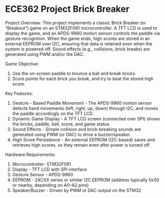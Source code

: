 # ECE362 Project Brick Breaker
Project Overview: This project implements a classic Brick Breaker (or “Breakout”) game on an STM32F091 microcontroller. A TFT LCD is used to display the game, and an APDS-9960 motion sensor controls the paddle via gesture recognition. When the game ends, high scores are stored in an external EEPROM over I2C, ensuring that data is retained even when the system is powered off. Sound effects (e.g., collisions, brick breaks) are generated using PWM and/or the DAC.

Game Objective:
1. Use the on-screen paddle to bounce a ball and break bricks.
2. Score points for each brick you break, and try to beat the stored high score.

Key Features:
1. Gesture - Based Paddle Movement - The APDS-9960 motion sensor detects hand movements (left, right, up, down) through I2C, and moves the paddle accordingly on the TFT LCD.
2. Dynamic Game Display - A TFT LCD screen (connected over SPI) shows the bricks, paddle, ball, score, and game status.
3. Sound Effects - Simple collision and brick-breaking sounds are generated using PWM (or DAC) to drive a buzzer/speaker.
4. High Score Persistence - An external EEPROM (I2C-based) saves and retrieves high scores, so they remain even after power is turned off.

Hardware Requirements:
1. Microcontroller- STM32F091 
2. Display - TFT LCD with SPI interface
3. Gesture Sensor - APDS-9960 
4. EEPROM - 24CXX series or similar I2C EEPROM (address typically 0x50 or nearby, depending on A0–A2 pins)
5. Speaker/Buzzer - Driven by PWM or DAC output on the STM32
